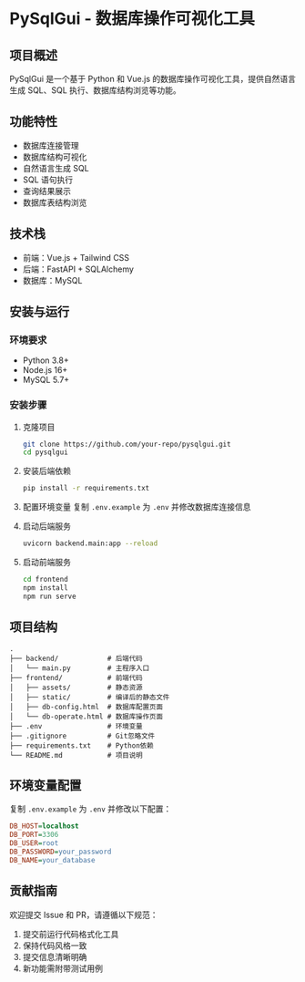 # PySqlGui - 数据库操作可视化工具

## 项目概述
PySqlGui 是一个基于 Python 和 Vue.js 的数据库操作可视化工具，提供自然语言生成 SQL、SQL 执行、数据库结构浏览等功能。

## 功能特性
- 数据库连接管理
- 数据库结构可视化
- 自然语言生成 SQL
- SQL 语句执行
- 查询结果展示
- 数据库表结构浏览

## 技术栈
- 前端：Vue.js + Tailwind CSS
- 后端：FastAPI + SQLAlchemy
- 数据库：MySQL

## 安装与运行

### 环境要求
- Python 3.8+
- Node.js 16+
- MySQL 5.7+

### 安装步骤
1. 克隆项目
   ```bash
   git clone https://github.com/your-repo/pysqlgui.git
   cd pysqlgui
   ```

2. 安装后端依赖
   ```bash
   pip install -r requirements.txt
   ```

3. 配置环境变量
   复制 `.env.example` 为 `.env` 并修改数据库连接信息

4. 启动后端服务
   ```bash
   uvicorn backend.main:app --reload
   ```

5. 启动前端服务
   ```bash
   cd frontend
   npm install
   npm run serve
   ```

## 项目结构
```
.
├── backend/            # 后端代码
│   └── main.py         # 主程序入口
├── frontend/           # 前端代码
│   ├── assets/         # 静态资源
│   ├── static/         # 编译后的静态文件
│   ├── db-config.html  # 数据库配置页面
│   └── db-operate.html # 数据库操作页面
├── .env                # 环境变量
├── .gitignore          # Git忽略文件
├── requirements.txt    # Python依赖
└── README.md           # 项目说明
```

## 环境变量配置
复制 `.env.example` 为 `.env` 并修改以下配置：
```ini
DB_HOST=localhost
DB_PORT=3306
DB_USER=root
DB_PASSWORD=your_password
DB_NAME=your_database
```

## 贡献指南
欢迎提交 Issue 和 PR，请遵循以下规范：
1. 提交前运行代码格式化工具
2. 保持代码风格一致
3. 提交信息清晰明确
4. 新功能需附带测试用例
